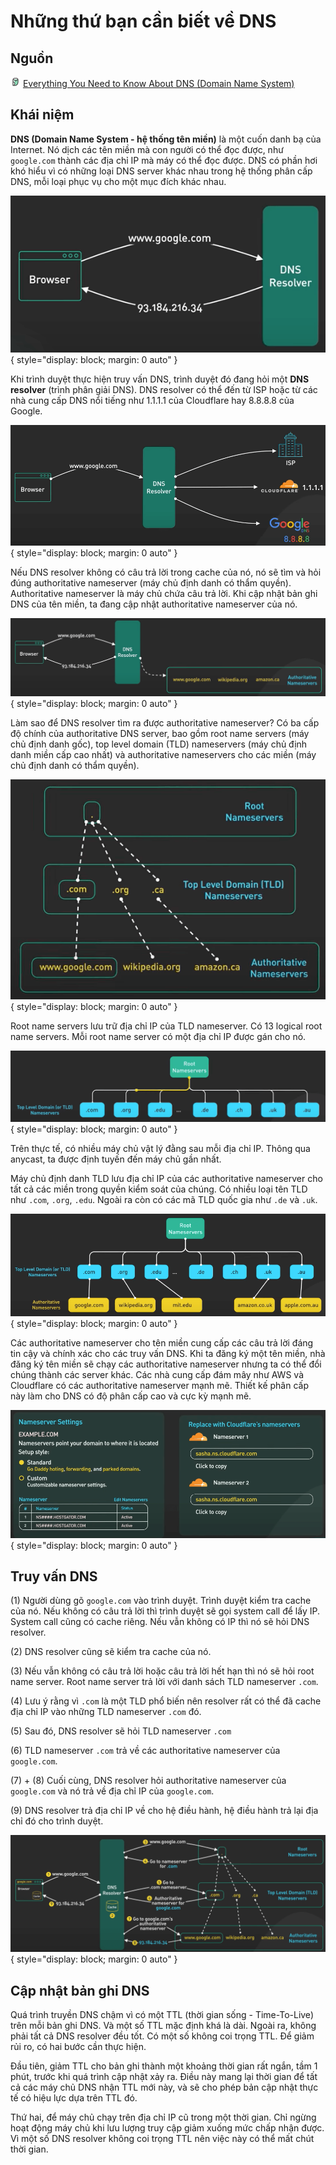 # Những thứ bạn cần biết về DNS

## Nguồn

<img src="../../../img/bytebytego.png" width="16" height="16"/> [Everything You Need to Know About DNS (Domain Name System)](https://www.youtube.com/watch?v=27r4Bzuj5NQ)

## Khái niệm

**DNS (Domain Name System - hệ thống tên miền)** là một cuốn danh bạ của Internet. Nó dịch các tên miền mà con người có thể đọc được, như `google.com` thành các địa chỉ IP mà máy có thể đọc được. DNS có phần hơi khó hiểu vì có những loại DNS server khác nhau trong hệ thống phân cấp DNS, mỗi loại phục vụ cho một mục đích khác nhau.

![!figure1](figure1.png){ style="display: block; margin: 0 auto" }

Khi trình duyệt thực hiện truy vấn DNS, trình duyệt đó đang hỏi một **DNS resolver** (trình phân giải DNS). DNS resolver có thể đến từ ISP hoặc từ các nhà cung cấp DNS nổi tiếng như 1.1.1.1 của Cloudflare hay 8.8.8.8 của Google. 

![!figure2](figure2.png){ style="display: block; margin: 0 auto" }

Nếu DNS resolver không có câu trả lời trong cache của nó, nó sẽ tìm và hỏi đúng authoritative nameserver (máy chủ định danh có thẩm quyền). Authoritative nameserver là máy chủ chứa câu trả lời. Khi cập nhật bản ghi DNS của tên miền, ta đang cập nhật authoritative nameserver của nó.

![!figure3](figure3.png){ style="display: block; margin: 0 auto" }

Làm sao để DNS resolver tìm ra được authoritative nameserver? Có ba cấp độ chính của authoritative DNS server, bao gồm root name servers (máy chủ định danh gốc), top level domain (TLD) nameservers (máy chủ định danh miền cấp cao nhất) và authoritative nameservers cho các miền (máy chủ định danh có thẩm quyền).

![!figure4](figure4.png){ style="display: block; margin: 0 auto" }

Root name servers lưu trữ địa chỉ IP của TLD nameserver. Có 13 logical root name servers. Mỗi root name server có một địa chỉ IP được gán cho nó.

![!figure5](figure5.png){ style="display: block; margin: 0 auto" }

Trên thực tế, có nhiều máy chủ vật lý đằng sau mỗi địa chỉ IP. Thông qua anycast, ta được định tuyến đến máy chủ gần nhất.

Máy chủ định danh TLD lưu địa chỉ IP của các authoritative nameserver cho tất cả các miền trong quyền kiểm soát của chúng. Có nhiều loại tên TLD như `.com`, `.org`, `.edu`. Ngoài ra còn có các mã TLD quốc gia như `.de` và `.uk`.

![!figure6](figure6.png){ style="display: block; margin: 0 auto" }

Các authoritative nameserver cho tên miền cung cấp các câu trả lời đáng tin cậy và chính xác cho các truy vấn DNS. Khi ta đăng ký một tên miền, nhà đăng ký tên miền sẽ chạy các authoritative nameserver nhưng ta có thể đổi chúng thành các server khác. Các nhà cung cấp đám mây như AWS và Cloudflare có các authoritative nameserver mạnh mẽ. Thiết kế phân cấp này làm cho DNS có độ phân cấp cao và cực kỳ mạnh mẽ.

![!figure7](figure7.png){ style="display: block; margin: 0 auto" }

## Truy vấn DNS

(1) Người dùng gõ `google.com` vào trình duyệt. Trình duyệt kiểm tra cache của nó. Nếu không có câu trả lời thì trình duyệt sẽ gọi system call để lấy IP. System call cũng có cache riêng. Nếu vẫn không có IP thì nó sẽ hỏi DNS resolver. 

(2) DNS resolver cũng sẽ kiểm tra cache của nó. 

(3) Nếu vẫn không có câu trả lời hoặc câu trả lời hết hạn thì nó sẽ hỏi root name server. Root name server trả lời với danh sách TLD nameserver `.com`.

(4) Lưu ý rằng vì `.com` là một TLD phổ biến nên resolver rất có thể đã cache địa chỉ IP vào những TLD nameserver `.com` đó. 

(5) Sau đó, DNS resolver sẽ hỏi TLD nameserver `.com`

(6) TLD nameserver `.com` trả về các authoritative nameserver của `google.com`. 

(7) + (8) Cuối cùng, DNS resolver hỏi authoritative nameserver của `google.com` và nó trả về địa chỉ IP của `google.com`.

(9) DNS resolver trả địa chỉ IP về cho hệ điều hành, hệ điều hành trả lại địa chỉ đó cho trình duyệt.

![!figure8](figure8.png){ style="display: block; margin: 0 auto" }

## Cập nhật bản ghi DNS

Quá trình truyền DNS chậm vì có một TTL (thời gian sống - Time-To-Live) trên mỗi bản ghi DNS. Và một số TTL mặc định khá là dài. Ngoài ra, không phải tất cả DNS resolver đều tốt. Có một số không coi trọng TTL. Để giảm rủi ro, có hai bước cần thực hiện.

Đầu tiên, giảm TTL cho bản ghi thành một khoảng thời gian rất ngắn, tầm 1 phút, trước khi quá trình cập nhật xảy ra. Điều này mang lại thời gian để tất cả các máy chủ DNS nhận TTL mới này, và sẽ cho phép bản cập nhật thực tế có hiệu lực dựa trên TTL đó.

Thứ hai, để máy chủ chạy trên địa chỉ IP cũ trong một thời gian. Chỉ ngừng hoạt động máy chủ khi lưu lượng truy cập giảm xuống mức chấp nhận được. Vì một số DNS resolver không coi trọng TTL nên việc này có thể mất chút thời gian.